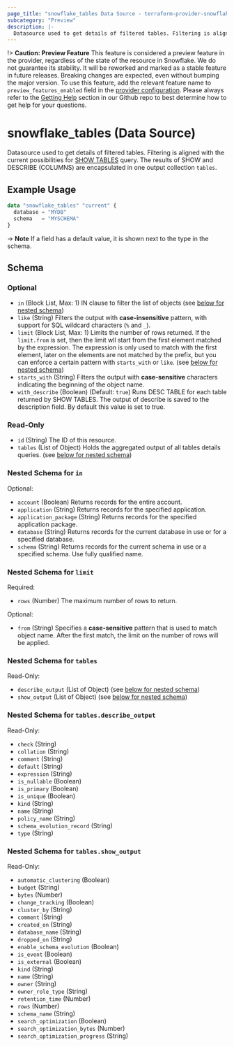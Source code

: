 ```yaml
---
page_title: "snowflake_tables Data Source - terraform-provider-snowflake"
subcategory: "Preview"
description: |-
  Datasource used to get details of filtered tables. Filtering is aligned with the current possibilities for SHOW TABLES https://docs.snowflake.com/en/sql-reference/sql/show-tables query. The results of SHOW and DESCRIBE (COLUMNS) are encapsulated in one output collection tables.
---
```


!> **Caution: Preview Feature** This feature is considered a preview feature in the provider, regardless of the state of the resource in Snowflake. We do not guarantee its stability. It will be reworked and marked as a stable feature in future releases. Breaking changes are expected, even without bumping the major version. To use this feature, add the relevant feature name to `preview_features_enabled` field in the [provider configuration](https://registry.terraform.io/providers/snowflakedb/snowflake/latest/docs#schema). Please always refer to the [Getting Help](https://github.com/snowflakedb/terraform-provider-snowflake?tab=readme-ov-file#getting-help) section in our Github repo to best determine how to get help for your questions.

# snowflake_tables (Data Source)

Datasource used to get details of filtered tables. Filtering is aligned with the current possibilities for [SHOW TABLES](https://docs.snowflake.com/en/sql-reference/sql/show-tables) query. The results of SHOW and DESCRIBE (COLUMNS) are encapsulated in one output collection `tables`.

## Example Usage

```terraform
data "snowflake_tables" "current" {
  database = "MYDB"
  schema   = "MYSCHEMA"
}
```

-> **Note** If a field has a default value, it is shown next to the type in the schema.

<!-- schema generated by tfplugindocs -->
## Schema

### Optional

- `in` (Block List, Max: 1) IN clause to filter the list of objects (see [below for nested schema](#nestedblock--in))
- `like` (String) Filters the output with **case-insensitive** pattern, with support for SQL wildcard characters (`%` and `_`).
- `limit` (Block List, Max: 1) Limits the number of rows returned. If the `limit.from` is set, then the limit wll start from the first element matched by the expression. The expression is only used to match with the first element, later on the elements are not matched by the prefix, but you can enforce a certain pattern with `starts_with` or `like`. (see [below for nested schema](#nestedblock--limit))
- `starts_with` (String) Filters the output with **case-sensitive** characters indicating the beginning of the object name.
- `with_describe` (Boolean) (Default: `true`) Runs DESC TABLE for each table returned by SHOW TABLES. The output of describe is saved to the description field. By default this value is set to true.

### Read-Only

- `id` (String) The ID of this resource.
- `tables` (List of Object) Holds the aggregated output of all tables details queries. (see [below for nested schema](#nestedatt--tables))

<a id="nestedblock--in"></a>
### Nested Schema for `in`

Optional:

- `account` (Boolean) Returns records for the entire account.
- `application` (String) Returns records for the specified application.
- `application_package` (String) Returns records for the specified application package.
- `database` (String) Returns records for the current database in use or for a specified database.
- `schema` (String) Returns records for the current schema in use or a specified schema. Use fully qualified name.


<a id="nestedblock--limit"></a>
### Nested Schema for `limit`

Required:

- `rows` (Number) The maximum number of rows to return.

Optional:

- `from` (String) Specifies a **case-sensitive** pattern that is used to match object name. After the first match, the limit on the number of rows will be applied.


<a id="nestedatt--tables"></a>
### Nested Schema for `tables`

Read-Only:

- `describe_output` (List of Object) (see [below for nested schema](#nestedobjatt--tables--describe_output))
- `show_output` (List of Object) (see [below for nested schema](#nestedobjatt--tables--show_output))

<a id="nestedobjatt--tables--describe_output"></a>
### Nested Schema for `tables.describe_output`

Read-Only:

- `check` (String)
- `collation` (String)
- `comment` (String)
- `default` (String)
- `expression` (String)
- `is_nullable` (Boolean)
- `is_primary` (Boolean)
- `is_unique` (Boolean)
- `kind` (String)
- `name` (String)
- `policy_name` (String)
- `schema_evolution_record` (String)
- `type` (String)


<a id="nestedobjatt--tables--show_output"></a>
### Nested Schema for `tables.show_output`

Read-Only:

- `automatic_clustering` (Boolean)
- `budget` (String)
- `bytes` (Number)
- `change_tracking` (Boolean)
- `cluster_by` (String)
- `comment` (String)
- `created_on` (String)
- `database_name` (String)
- `dropped_on` (String)
- `enable_schema_evolution` (Boolean)
- `is_event` (Boolean)
- `is_external` (Boolean)
- `kind` (String)
- `name` (String)
- `owner` (String)
- `owner_role_type` (String)
- `retention_time` (Number)
- `rows` (Number)
- `schema_name` (String)
- `search_optimization` (Boolean)
- `search_optimization_bytes` (Number)
- `search_optimization_progress` (String)

